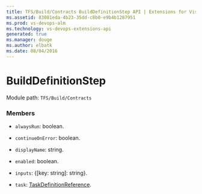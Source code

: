 ```yaml
---
title: TFS/Build/Contracts BuildDefinitionStep API | Extensions for Visual Studio Team Services
ms.assetid: 83081eda-4b23-35dd-c8b0-e9b4b1287951
ms.prod: vs-devops-alm
ms.technology: vs-devops-extensions-api
generated: true
ms.manager: douge
ms.author: elbatk
ms.date: 08/04/2016
---
```


# BuildDefinitionStep

Module path: `TFS/Build/Contracts`


### Members

* `alwaysRun`: boolean. 

* `continueOnError`: boolean. 

* `displayName`: string. 

* `enabled`: boolean. 

* `inputs`: {[key: string]: string}. 

* `task`: [TaskDefinitionReference](./TaskDefinitionReference.md). 

